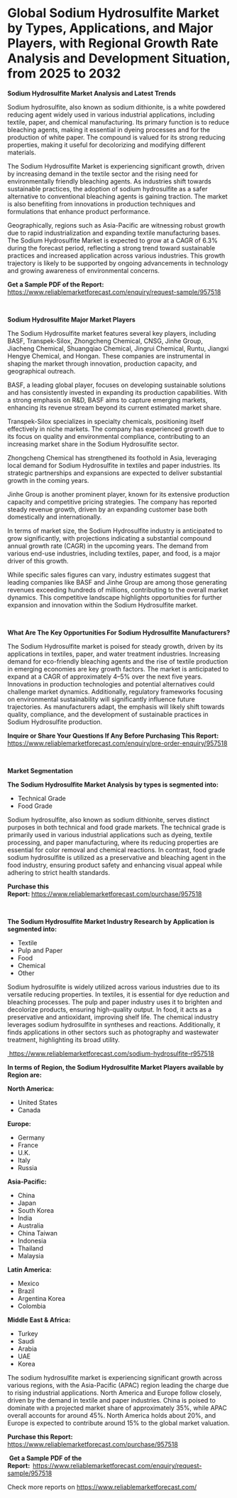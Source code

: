 <p><h1>Global Sodium Hydrosulfite Market by Types, Applications, and Major Players, with Regional Growth Rate Analysis and Development Situation, from 2025 to 2032</h1></p><p><strong>Sodium Hydrosulfite Market Analysis and Latest Trends</strong></p>
<p><p>Sodium hydrosulfite, also known as sodium dithionite, is a white powdered reducing agent widely used in various industrial applications, including textile, paper, and chemical manufacturing. Its primary function is to reduce bleaching agents, making it essential in dyeing processes and for the production of white paper. The compound is valued for its strong reducing properties, making it useful for decolorizing and modifying different materials.</p><p>The Sodium Hydrosulfite Market is experiencing significant growth, driven by increasing demand in the textile sector and the rising need for environmentally friendly bleaching agents. As industries shift towards sustainable practices, the adoption of sodium hydrosulfite as a safer alternative to conventional bleaching agents is gaining traction. The market is also benefiting from innovations in production techniques and formulations that enhance product performance.</p><p>Geographically, regions such as Asia-Pacific are witnessing robust growth due to rapid industrialization and expanding textile manufacturing bases. The Sodium Hydrosulfite Market is expected to grow at a CAGR of 6.3% during the forecast period, reflecting a strong trend toward sustainable practices and increased application across various industries. This growth trajectory is likely to be supported by ongoing advancements in technology and growing awareness of environmental concerns.</p></p>
<p><strong>Get a Sample PDF of the Report:&nbsp;</strong> <a href="https://www.reliablemarketforecast.com/enquiry/request-sample/957518?utm_campaign=2320&utm_medium=2&utm_source=Github&utm_content=ia&utm_term=31032025&utm_id=sodium-hydrosulfite">https://www.reliablemarketforecast.com/enquiry/request-sample/957518</a></p>
<p>&nbsp;</p>
<p><strong>Sodium Hydrosulfite Major Market Players</strong></p>
<p><p>The Sodium Hydrosulfite market features several key players, including BASF, Transpek-Silox, Zhongcheng Chemical, CNSG, Jinhe Group, Jiacheng Chemical, Shuangqiao Chemical, Jingrui Chemical, Runtu, Jiangxi Hengye Chemical, and Hongan. These companies are instrumental in shaping the market through innovation, production capacity, and geographical outreach.</p><p>BASF, a leading global player, focuses on developing sustainable solutions and has consistently invested in expanding its production capabilities. With a strong emphasis on R&D, BASF aims to capture emerging markets, enhancing its revenue stream beyond its current estimated market share.</p><p>Transpek-Silox specializes in specialty chemicals, positioning itself effectively in niche markets. The company has experienced growth due to its focus on quality and environmental compliance, contributing to an increasing market share in the Sodium Hydrosulfite sector.</p><p>Zhongcheng Chemical has strengthened its foothold in Asia, leveraging local demand for Sodium Hydrosulfite in textiles and paper industries. Its strategic partnerships and expansions are expected to deliver substantial growth in the coming years.</p><p>Jinhe Group is another prominent player, known for its extensive production capacity and competitive pricing strategies. The company has reported steady revenue growth, driven by an expanding customer base both domestically and internationally.</p><p>In terms of market size, the Sodium Hydrosulfite industry is anticipated to grow significantly, with projections indicating a substantial compound annual growth rate (CAGR) in the upcoming years. The demand from various end-use industries, including textiles, paper, and food, is a major driver of this growth.</p><p>While specific sales figures can vary, industry estimates suggest that leading companies like BASF and Jinhe Group are among those generating revenues exceeding hundreds of millions, contributing to the overall market dynamics. This competitive landscape highlights opportunities for further expansion and innovation within the Sodium Hydrosulfite market.</p></p>
<p>&nbsp;</p>
<p><strong>What Are The Key Opportunities For Sodium Hydrosulfite Manufacturers?</strong></p>
<p><p>The Sodium Hydrosulfite market is poised for steady growth, driven by its applications in textiles, paper, and water treatment industries. Increasing demand for eco-friendly bleaching agents and the rise of textile production in emerging economies are key growth factors. The market is anticipated to expand at a CAGR of approximately 4–5% over the next five years. Innovations in production technologies and potential alternatives could challenge market dynamics. Additionally, regulatory frameworks focusing on environmental sustainability will significantly influence future trajectories. As manufacturers adapt, the emphasis will likely shift towards quality, compliance, and the development of sustainable practices in Sodium Hydrosulfite production.</p></p>
<p><strong>Inquire or Share Your Questions If Any Before Purchasing This Report:</strong> <a href="https://www.reliablemarketforecast.com/enquiry/pre-order-enquiry/957518?utm_campaign=2320&utm_medium=2&utm_source=Github&utm_content=ia&utm_term=31032025&utm_id=sodium-hydrosulfite">https://www.reliablemarketforecast.com/enquiry/pre-order-enquiry/957518</a></p>
<p>&nbsp;</p>
<p><strong>Market Segmentation</strong></p>
<p><strong>The Sodium Hydrosulfite Market Analysis by types is segmented into:</strong></p>
<p><ul><li>Technical Grade</li><li>Food Grade</li></ul></p>
<p><p>Sodium hydrosulfite, also known as sodium dithionite, serves distinct purposes in both technical and food grade markets. The technical grade is primarily used in various industrial applications such as dyeing, textile processing, and paper manufacturing, where its reducing properties are essential for color removal and chemical reactions. In contrast, food grade sodium hydrosulfite is utilized as a preservative and bleaching agent in the food industry, ensuring product safety and enhancing visual appeal while adhering to strict health standards.</p></p>
<p><strong>Purchase this Report:&nbsp;</strong><a href="https://www.reliablemarketforecast.com/purchase/957518?utm_campaign=2320&utm_medium=2&utm_source=Github&utm_content=ia&utm_term=31032025&utm_id=sodium-hydrosulfite">https://www.reliablemarketforecast.com/purchase/957518</a></p>
<p>&nbsp;</p>
<p><strong>The Sodium Hydrosulfite Market Industry Research by Application is segmented into:</strong></p>
<p><ul><li>Textile</li><li>Pulp and Paper</li><li>Food</li><li>Chemical</li><li>Other</li></ul></p>
<p><p>Sodium hydrosulfite is widely utilized across various industries due to its versatile reducing properties. In textiles, it is essential for dye reduction and bleaching processes. The pulp and paper industry uses it to brighten and decolorize products, ensuring high-quality output. In food, it acts as a preservative and antioxidant, improving shelf life. The chemical industry leverages sodium hydrosulfite in syntheses and reactions. Additionally, it finds applications in other sectors such as photography and wastewater treatment, highlighting its broad utility.</p></p>
<p><a href="https://www.reliablemarketforecast.com/sodium-hydrosulfite-r957518?utm_campaign=2320&utm_medium=2&utm_source=Github&utm_content=ia&utm_term=31032025&utm_id=sodium-hydrosulfite">&nbsp;https://www.reliablemarketforecast.com/sodium-hydrosulfite-r957518</a></p>
<p><strong>In terms of Region, the Sodium Hydrosulfite Market Players available by Region are:</strong></p>
<p>
    <p> <strong> North America: </strong>
        <ul>
            <li>United States</li>
            <li>Canada</li>
        </ul>
        </p> 
    <p> <strong> Europe: </strong>
        <ul>
            <li>Germany</li>
            <li>France</li>
            <li>U.K.</li>
            <li>Italy</li>
            <li>Russia</li>
        </ul>
        </p> 
    <p> <strong> Asia-Pacific: </strong>
        <ul>
            <li>China</li>
            <li>Japan</li>
            <li>South Korea</li>
            <li>India</li>
            <li>Australia</li>
            <li>China Taiwan</li>
            <li>Indonesia</li>
            <li>Thailand</li>
            <li>Malaysia</li>
        </ul>
        </p> 
    <p> <strong> Latin America: </strong>
        <ul>
            <li>Mexico</li>
            <li>Brazil</li>
            <li>Argentina Korea</li>
            <li>Colombia</li>
        </ul>
        </p> 
    <p> <strong> Middle East & Africa: </strong>
        <ul>
            <li>Turkey</li>
            <li>Saudi</li>
            <li>Arabia</li>
            <li>UAE</li>
            <li>Korea</li>
        </ul>
    </p>
    </p>
<p><p>The sodium hydrosulfite market is experiencing significant growth across various regions, with the Asia-Pacific (APAC) region leading the charge due to rising industrial applications. North America and Europe follow closely, driven by the demand in textile and paper industries. China is poised to dominate with a projected market share of approximately 35%, while APAC overall accounts for around 45%. North America holds about 20%, and Europe is expected to contribute around 15% to the global market valuation.</p></p>
<p><strong>Purchase this Report: </strong><a href="https://www.reliablemarketforecast.com/purchase/957518?utm_campaign=2320&utm_medium=2&utm_source=Github&utm_content=ia&utm_term=31032025&utm_id=sodium-hydrosulfite">https://www.reliablemarketforecast.com/purchase/957518</a></p>
<p>&nbsp;<strong>Get a Sample PDF of the Report:&nbsp;&nbsp;</strong><a href="https://www.reliablemarketforecast.com/enquiry/request-sample/957518?utm_campaign=2320&utm_medium=2&utm_source=Github&utm_content=ia&utm_term=31032025&utm_id=sodium-hydrosulfite">https://www.reliablemarketforecast.com/enquiry/request-sample/957518</a></p>
<p><strong></strong></p>
<p>Check more reports on <a href="https://www.reliablemarketforecast.com/?utm_campaign=2320&utm_medium=2&utm_source=Github&utm_content=ia&utm_term=31032025&utm_id=sodium-hydrosulfite">https://www.reliablemarketforecast.com/</a></p>